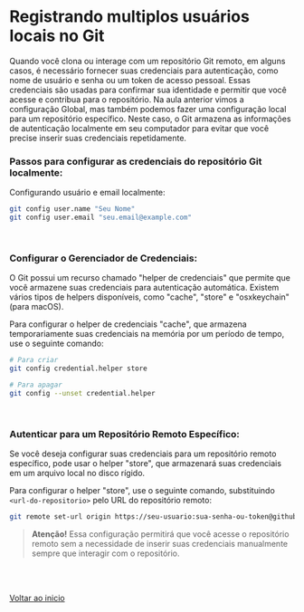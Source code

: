 # Registrando multiplos usuários locais no Git

Quando você clona ou interage com um repositório Git remoto, em alguns casos, é necessário fornecer suas credenciais para autenticação, como nome de usuário e senha ou um token de acesso pessoal. Essas credenciais são usadas para confirmar sua identidade e permitir que você acesse e contribua para o repositório. Na aula anterior vimos a configuração Global, mas também podemos fazer uma configuração local para um repositório específico. Neste caso, o Git armazena as informações de autenticação localmente em seu computador para evitar que você precise inserir suas credenciais repetidamente. 

### Passos para configurar as credenciais do repositório Git localmente:

Configurando usuário e email localmente: 

```bash
git config user.name "Seu Nome"
git config user.email "seu.email@example.com"
```
<br>

### Configurar o Gerenciador de Credenciais:

O Git possui um recurso chamado "helper de credenciais" que permite que você armazene suas credenciais para autenticação automática. Existem vários tipos de helpers disponíveis, como "cache", "store" e "osxkeychain" (para macOS).

Para configurar o helper de credenciais "cache", que armazena temporariamente suas credenciais na memória por um período de tempo, use o seguinte comando:

```bash
# Para criar
git config credential.helper store

# Para apagar
git config --unset credential.helper
```
<br>

### Autenticar para um Repositório Remoto Específico:

Se você deseja configurar suas credenciais para um repositório remoto específico, pode usar o helper "store", que armazenará suas credenciais em um arquivo local no disco rígido.

Para configurar o helper "store", use o seguinte comando, substituindo `<url-do-repositorio>` pelo URL do repositório remoto:

```bash
git remote set-url origin https://seu-usuario:sua-senha-ou-token@github.com/sua-conta/seu-repositorio.git
```

> **Atenção!**
    Essa configuração permitirá que você acesse o repositório remoto sem a necessidade de inserir suas credenciais manualmente sempre que interagir com o repositório.

<br>

<br>

[Voltar ao inicio](/README.md)